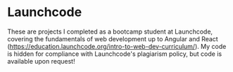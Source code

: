 # Launchcode

These are projects I completed as a bootcamp student at Launchcode, covering the fundamentals of web development up to Angular and React (https://education.launchcode.org/intro-to-web-dev-curriculum/). My code is hidden for compliance with Launchcode's plagiarism policy, but code is available upon request!
